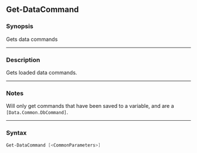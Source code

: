 Get-DataCommand
---------------

### Synopsis
Gets data commands

---

### Description

Gets loaded data commands.

---

### Notes
Will only get commands that have been saved to a variable, and are a `[Data.Common.DbCommand]`.

---

### Syntax
```PowerShell
Get-DataCommand [<CommonParameters>]
```
